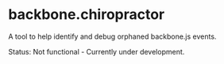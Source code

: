 # backbone.chiropractor
A tool to help identify and debug orphaned backbone.js events.


Status: Not functional - Currently under development.
